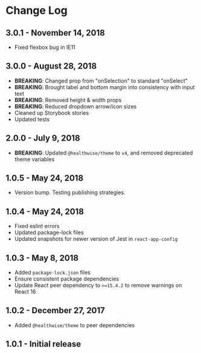 # Change Log

## 3.0.1 - November 14, 2018

- Fixed flexbox bug in IE11

## 3.0.0 - August 28, 2018

- **BREAKING**: Changed prop from "onSelection" to standard "onSelect"
- **BREAKING**: Brought label and bottom margin into consistency with input text
- **BREAKING**: Removed height & width props
- **BREAKING**: Reduced dropdown arrow/icon sizes
- Cleaned up Storybook stories
- Updated tests

## 2.0.0 - July 9, 2018

- **BREAKING**: Updated `@healthwise/theme` to `v4`, and removed deprecated theme variables

## 1.0.5 - May 24, 2018

- Version bump. Testing publishing strategies.

## 1.0.4 - May 24, 2018

- Fixed eslint errors
- Updated package-lock files
- Updated snapshots for newer version of Jest in `react-app-config`

## 1.0.3 - May 8, 2018

- Added `package-lock.json` files
- Ensure consistent package dependencies
- Update React peer dependency to `>=15.4.2` to remove warnings on React 16

## 1.0.2 - December 27, 2017

- Added `@healthwise/theme` to peer dependencies

## 1.0.1 - Initial release
